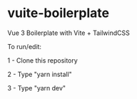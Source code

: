 # vuite-boilerplate
Vue 3 Boilerplate with Vite + TailwindCSS

To run/edit:

1 - Clone this repository 

2 - Type "yarn install"

3 - Type "yarn dev"
